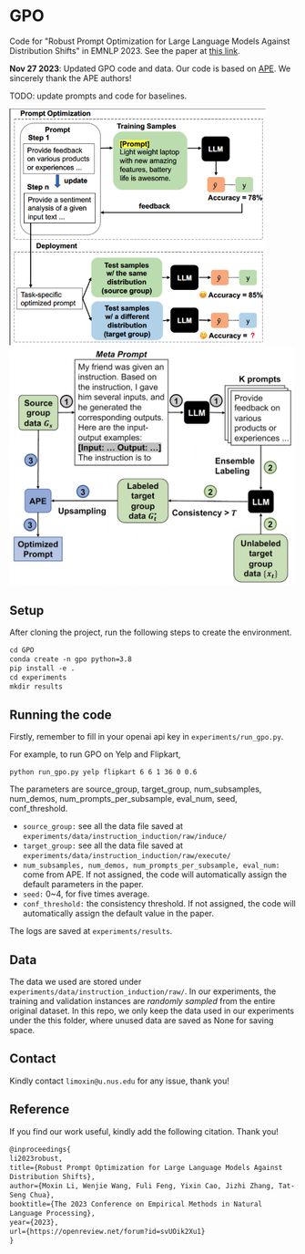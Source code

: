 # GPO
Code for "Robust Prompt Optimization for Large Language Models Against Distribution Shifts" in EMNLP 2023. See the paper at [this link](https://arxiv.org/abs/2305.13954). 

**Nov 27 2023**: Updated GPO code and data. Our code is based on [APE](https://github.com/keirp/automatic_prompt_engineer/tree/5f8058c041ba271599539069f594f93f92278a1e). We sincerely thank the APE authors!

TODO: update prompts and code for baselines. 

<p float="left">
  <img src="/intro.png" width="450" />
  <img src="/framework.png" width="500" /> 
</p>


## Setup
After cloning the project, run the following steps to create the environment. 

```
cd GPO
conda create -n gpo python=3.8
pip install -e .
cd experiments
mkdir results
```

## Running the code
Firstly, remember to fill in your openai api key in `experiments/run_gpo.py`. 

For example, to run GPO on Yelp and Flipkart,
```
python run_gpo.py yelp flipkart 6 6 1 36 0 0.6
```
The parameters are source_group, target_group, num_subsamples, num_demos, num_prompts_per_subsample, eval_num, seed, conf_threshold. 

- `source_group:` see all the data file saved at `experiments/data/instruction_induction/raw/induce/`
- `target_group:` see all the data file saved at `experiments/data/instruction_induction/raw/execute/`
- `num_subsamples, num_demos, num_prompts_per_subsample, eval_num:` come from APE. If not assigned, the code will automatically assign the default parameters in the paper. 
- `seed:` 0~4, for five times average. 
- `conf_threshold:` the consistency threshold. If not assigned, the code will automatically assign the default value in the paper. 

The logs are saved at `experiments/results`. 

## Data
The data we used are stored under `experiments/data/instruction_induction/raw/`. In our experiments, the training and validation instances are *randomly sampled* from the entire original dataset. In this repo, we only keep the data used in our experiments under the this folder, where unused data are saved as None for saving space. 

## Contact
Kindly contact `limoxin@u.nus.edu` for any issue, thank you!

## Reference
If you find our work useful, kindly add the following citation. Thank you!
```
@inproceedings{
li2023robust,
title={Robust Prompt Optimization for Large Language Models Against Distribution Shifts},
author={Moxin Li, Wenjie Wang, Fuli Feng, Yixin Cao, Jizhi Zhang, Tat-Seng Chua},
booktitle={The 2023 Conference on Empirical Methods in Natural Language Processing},
year={2023},
url={https://openreview.net/forum?id=svUOik2Xu1}
}
```
